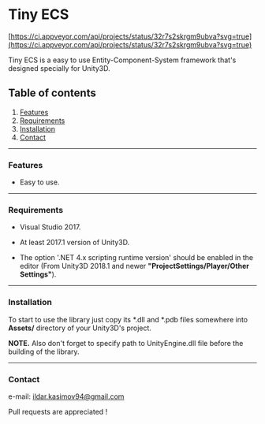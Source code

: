 # Tiny ECS

[https://ci.appveyor.com/api/projects/status/32r7s2skrgm9ubva?svg=true](https://ci.appveyor.com/api/projects/status/32r7s2skrgm9ubva?svg=true)

Tiny ECS is a easy to use Entity-Component-System framework that's designed specially for Unity3D.

## Table of contents

1. [Features](#features)
2. [Requirements](#requirements)    
3. [Installation](#installation)
4. [Contact](#contact)

***

### Features<a name="features"></a>

* Easy to use.

***

### Requirements<a name="requirements"></a>

* Visual Studio 2017.

* At least 2017.1 version of Unity3D.

* The option '.NET 4.x scripting runtime version' should be enabled in the editor (From Unity3D 2018.1 and newer **"ProjectSettings/Player/Other Settings"**).

***

### Installation<a name="installation"></a>

To start to use the library just copy its *.dll and *.pdb files somewhere into **Assets/** directory of your Unity3D's project. 

**NOTE.** Also don't forget to specify path to UnityEngine.dll file before the building of the library.

***

### Contact<a name="contact"></a>

e-mail: ildar.kasimov94@gmail.com

Pull requests are appreciated !
